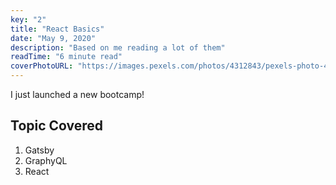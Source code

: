 ```yaml
---
key: "2"
title: "React Basics"
date: "May 9, 2020"
description: "Based on me reading a lot of them"
readTime: "6 minute read"
coverPhotoURL: "https://images.pexels.com/photos/4312843/pexels-photo-4312843.jpeg?cs=srgb&dl=cold-snow-wood-landscape-4312843.jpg&fm=jpg"
---
```


I just launched a new bootcamp!

## Topic Covered

1. Gatsby
2. GraphyQL
3. React
